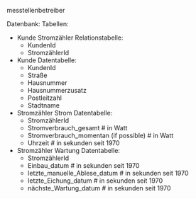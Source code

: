 messtellenbetreiber

Datenbank:
Tabellen:
- Kunde Stromzähler Relationstabelle:
    - KundenId
    - StromzählerId
- Kunde Datentabelle:
    - KundenId
    - Straße
    - Hausnummer
    - Hausnummerzusatz
    - Postleitzahl
    - Stadtname
- Stromzähler Strom Datentabelle:
    - StromzählerId
    - Stromverbrauch_gesamt # in Watt
    - Stromverbrauch_momentan (if possible) # in Watt
    - Uhrzeit # in sekunden seit 1970
- Stromzähler Wartung Datentabelle:
    - StromzählerId
    - Einbau_datum # in sekunden seit 1970
    - letzte_manuelle_Ablese_datum # in sekunden seit 1970
    - letzte_Eichung_datum # in sekunden seit 1970
    - nächste_Wartung_datum # in sekunden seit 1970